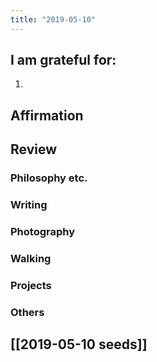 ```yaml
---
title: "2019-05-10"
---
```

## I am grateful for:
1. 

## Affirmation

## Review
### Philosophy etc.

### Writing

### Photography

### Walking

### Projects

### Others

## [[2019-05-10 seeds]]
